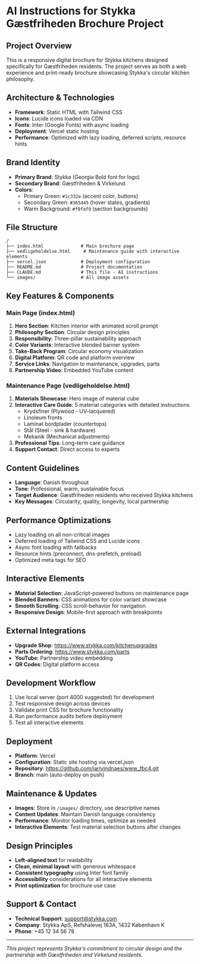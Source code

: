 # AI Instructions for Stykka Gæstfriheden Brochure Project

## Project Overview
This is a responsive digital brochure for Stykka kitchens designed specifically for Gæstfriheden residents. The project serves as both a web experience and print-ready brochure showcasing Stykka's circular kitchen philosophy.

## Architecture & Technologies
- **Framework**: Static HTML with Tailwind CSS
- **Icons**: Lucide icons loaded via CDN
- **Fonts**: Inter (Google Fonts) with async loading
- **Deployment**: Vercel static hosting
- **Performance**: Optimized with lazy loading, deferred scripts, resource hints

## Brand Identity
- **Primary Brand**: Stykka (Georgia Bold font for logo)
- **Secondary Brand**: Gæstfriheden & Virkelund 
- **Colors**:
  - Primary Green: `#1c332e` (accent color, buttons)
  - Secondary Green: `#365445` (hover states, gradients)
  - Warm Background: `#f9faf9` (section backgrounds)

## File Structure
```
/
├── index.html              # Main brochure page
├── vedligeholdelse.html     # Maintenance guide with interactive elements
├── vercel.json             # Deployment configuration
├── README.md               # Project documentation
├── CLAUDE.md               # This file - AI instructions
└── images/                 # All image assets
```

## Key Features & Components

### Main Page (index.html)
1. **Hero Section**: Kitchen interior with animated scroll prompt
2. **Philosophy Section**: Circular design principles
3. **Responsibility**: Three-pillar sustainability approach
4. **Color Variants**: Interactive blended banner system
5. **Take-Back Program**: Circular economy visualization
6. **Digital Platform**: QR code and platform overview
7. **Service Links**: Navigation to maintenance, upgrades, parts
8. **Partnership Video**: Embedded YouTube content

### Maintenance Page (vedligeholdelse.html)
1. **Materials Showcase**: Hero image of material cube
2. **Interactive Care Guide**: 5 material categories with detailed instructions
   - Krydsfiner (Plywood - UV-lacquered)
   - Linoleum fronts
   - Laminat bordplader (countertops)
   - Stål (Steel - sink & hardware)
   - Mekanik (Mechanical adjustments)
3. **Professional Tips**: Long-term care guidance
4. **Support Contact**: Direct access to experts

## Content Guidelines
- **Language**: Danish throughout
- **Tone**: Professional, warm, sustainable focus
- **Target Audience**: Gæstfriheden residents who received Stykka kitchens
- **Key Messages**: Circularity, quality, longevity, local partnership

## Performance Optimizations
- Lazy loading on all non-critical images
- Deferred loading of Tailwind CSS and Lucide icons
- Async font loading with fallbacks
- Resource hints (preconnect, dns-prefetch, preload)
- Optimized meta tags for SEO

## Interactive Elements
- **Material Selection**: JavaScript-powered buttons on maintenance page
- **Blended Banners**: CSS animations for color variant showcase
- **Smooth Scrolling**: CSS scroll-behavior for navigation
- **Responsive Design**: Mobile-first approach with breakpoints

## External Integrations
- **Upgrade Shop**: https://www.stykka.com/kitchenupgrades
- **Parts Ordering**: https://www.stykka.com/parts
- **YouTube**: Partnership video embedding
- **QR Codes**: Digital platform access

## Development Workflow
1. Use local server (port 4000 suggested) for development
2. Test responsive design across devices
3. Validate print CSS for brochure functionality
4. Run performance audits before deployment
5. Test all interactive elements

## Deployment
- **Platform**: Vercel
- **Configuration**: Static site hosting via vercel.json
- **Repository**: https://github.com/jarlvindnaes/www_fbc4.git
- **Branch**: main (auto-deploy on push)

## Maintenance & Updates
- **Images**: Store in `/images/` directory, use descriptive names
- **Content Updates**: Maintain Danish language consistency
- **Performance**: Monitor loading times, optimize as needed
- **Interactive Elements**: Test material selection buttons after changes

## Design Principles
- **Left-aligned text** for readability
- **Clean, minimal layout** with generous whitespace
- **Consistent typography** using Inter font family
- **Accessibility** considerations for all interactive elements
- **Print optimization** for brochure use case

## Support & Contact
- **Technical Support**: support@stykka.com
- **Company**: Stykka ApS, Refshalevej 163A, 1432 København K
- **Phone**: +45 12 34 56 78

---
*This project represents Stykka's commitment to circular design and the partnership with Gæstfriheden and Virkelund residents.*